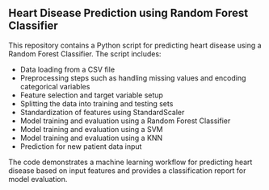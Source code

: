 

## Heart Disease Prediction using Random Forest Classifier

This repository contains a Python script for predicting heart disease using a Random Forest Classifier. The script includes:

- Data loading from a CSV file
- Preprocessing steps such as handling missing values and encoding categorical variables
- Feature selection and target variable setup
- Splitting the data into training and testing sets
- Standardization of features using StandardScaler
- Model training and evaluation using a Random Forest Classifier
- Model training and evaluation using a SVM
- Model training and evaluation using a KNN
- Prediction for new patient data input

The code demonstrates a machine learning workflow for predicting heart disease based on input features and provides a classification report for model evaluation.

